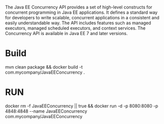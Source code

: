 The Java EE Concurrency API provides a set of high-level constructs for concurrent programming in Java EE applications. It defines a standard way for developers to write scalable, concurrent applications in a consistent and easily understandable way. The API includes features such as managed executors, managed scheduled executors, and context services. The Concurrency API is available in Java EE 7 and later versions.

# Build
mvn clean package && docker build -t com.mycompany/JavaEEConcurrency .

# RUN

docker rm -f JavaEEConcurrency || true && docker run -d -p 8080:8080 -p 4848:4848 --name JavaEEConcurrency com.mycompany/JavaEEConcurrency 
